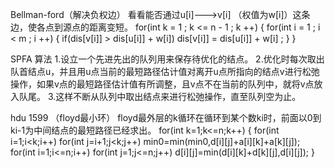 Bellman-ford（解决负权边）
看看能否通过u[i]--->v[i] （权值为w[i]）这条边，使各点到源点的距离变短。
for(int k = 1 ; k <= n - 1 ; k ++)
{
    for(int i = 1 ; i < m ; i ++)
    {
        if(dis[v[i]] > dis[u[i]] + w[i])
            dis[v[i]] = dis[u[i]] + w[i] ;
    }
}

SPFA 算法
1.设立一个先进先出的队列用来保存待优化的结点。
2.优化时每次取出队首结点u，并且用u点当前的最短路径估计值对离开u点所指向的结点v进行松弛操作，如果v点的最短路径估计值有所调整，且v点不在当前的队列中，就将v点放入队尾。
3.这样不断从队列中取出结点来进行松弛操作，直至队列空为止。

hdu 1599 （floyd最小环）
floyd最外层的k循环在循环到某个数ki时，前面以0到ki-1为中间结点的最短路径已经求出。
for(int k=1;k<=n;k++)
{
for(int i=1;i<k;i++)
for(int j=i+1;j<k;j++)
min0=min(min0,d[i][j]+a[i][k]+a[k][j]);
        for(int i=1;i<=n;i++)
            for(int j=1;j<=n;j++)
                d[i][j]=min(d[i][k]+d[k][j],d[i][j]);
}
